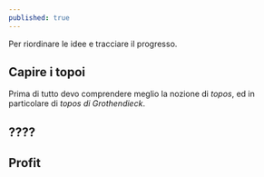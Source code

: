 ```yaml
---
published: true
---
```


Per riordinare le idee e tracciare il progresso.

## Capire i topoi

Prima di tutto devo comprendere meglio la nozione di *topos*, ed in particolare di *topos di Grothendieck*.



## ????

## Profit
